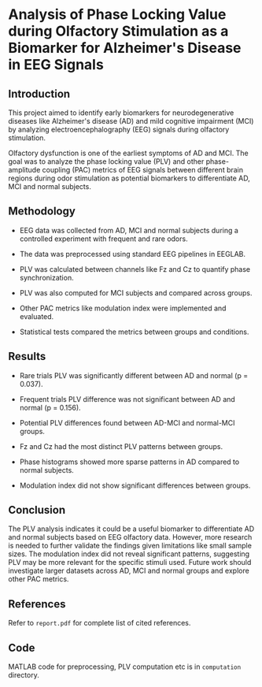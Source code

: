 # Analysis of Phase Locking Value during Olfactory Stimulation as a Biomarker for Alzheimer's Disease in EEG Signals

## Introduction

This project aimed to identify early biomarkers for neurodegenerative diseases like Alzheimer's disease (AD) and mild cognitive impairment (MCI) by analyzing electroencephalography (EEG) signals during olfactory stimulation.

Olfactory dysfunction is one of the earliest symptoms of AD and MCI. The goal was to analyze the phase locking value (PLV) and other phase-amplitude coupling (PAC) metrics of EEG signals between different brain regions during odor stimulation as potential biomarkers to differentiate AD, MCI and normal subjects.

## Methodology

- EEG data was collected from AD, MCI and normal subjects during a controlled experiment with frequent and rare odors.

- The data was preprocessed using standard EEG pipelines in EEGLAB. 

- PLV was calculated between channels like Fz and Cz to quantify phase synchronization.

- PLV was also computed for MCI subjects and compared across groups.

- Other PAC metrics like modulation index were implemented and evaluated.

- Statistical tests compared the metrics between groups and conditions.

## Results

- Rare trials PLV was significantly different between AD and normal (p = 0.037). 

- Frequent trials PLV difference was not significant between AD and normal (p = 0.156).

- Potential PLV differences found between AD-MCI and normal-MCI groups.

- Fz and Cz had the most distinct PLV patterns between groups.

- Phase histograms showed more sparse patterns in AD compared to normal subjects.

- Modulation index did not show significant differences between groups.

## Conclusion

The PLV analysis indicates it could be a useful biomarker to differentiate AD and normal subjects based on EEG olfactory data. However, more research is needed to further validate the findings given limitations like small sample sizes. The modulation index did not reveal significant patterns, suggesting PLV may be more relevant for the specific stimuli used. Future work should investigate larger datasets across AD, MCI and normal groups and explore other PAC metrics.

## References

Refer to `report.pdf` for complete list of cited references.

## Code

MATLAB code for preprocessing, PLV computation etc is in `computation` directory.
